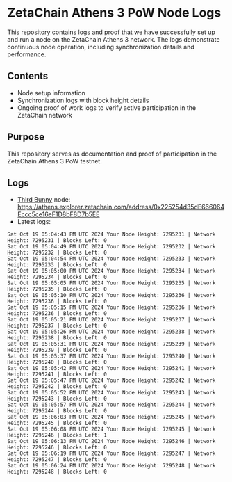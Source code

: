 # ZetaChain Athens 3 PoW Node Logs
This repository contains logs and proof that we have successfully set up and run a node on the ZetaChain Athens 3 network. The logs demonstrate continuous node operation, including synchronization details and performance.

## Contents
- Node setup information
- Synchronization logs with block height details
- Ongoing proof of work logs to verify active participation in the ZetaChain network

## Purpose
This repository serves as documentation and proof of participation in the ZetaChain Athens 3 PoW testnet.

## Logs

- [Third Bunny](https://thirdbunny.xyz/) node: https://athens.explorer.zetachain.com/address/0x225254d35dE666064Eccc5ce16eF1D8bF8D7b5EE
- Latest logs:
```
Sat Oct 19 05:04:43 PM UTC 2024 Your Node Height: 7295231 | Network Height: 7295231 | Blocks Left: 0
Sat Oct 19 05:04:49 PM UTC 2024 Your Node Height: 7295232 | Network Height: 7295232 | Blocks Left: 0
Sat Oct 19 05:04:54 PM UTC 2024 Your Node Height: 7295233 | Network Height: 7295233 | Blocks Left: 0
Sat Oct 19 05:05:00 PM UTC 2024 Your Node Height: 7295234 | Network Height: 7295234 | Blocks Left: 0
Sat Oct 19 05:05:05 PM UTC 2024 Your Node Height: 7295235 | Network Height: 7295235 | Blocks Left: 0
Sat Oct 19 05:05:10 PM UTC 2024 Your Node Height: 7295236 | Network Height: 7295236 | Blocks Left: 0
Sat Oct 19 05:05:15 PM UTC 2024 Your Node Height: 7295236 | Network Height: 7295236 | Blocks Left: 0
Sat Oct 19 05:05:21 PM UTC 2024 Your Node Height: 7295237 | Network Height: 7295237 | Blocks Left: 0
Sat Oct 19 05:05:26 PM UTC 2024 Your Node Height: 7295238 | Network Height: 7295238 | Blocks Left: 0
Sat Oct 19 05:05:31 PM UTC 2024 Your Node Height: 7295239 | Network Height: 7295239 | Blocks Left: 0
Sat Oct 19 05:05:37 PM UTC 2024 Your Node Height: 7295240 | Network Height: 7295240 | Blocks Left: 0
Sat Oct 19 05:05:42 PM UTC 2024 Your Node Height: 7295241 | Network Height: 7295241 | Blocks Left: 0
Sat Oct 19 05:05:47 PM UTC 2024 Your Node Height: 7295242 | Network Height: 7295242 | Blocks Left: 0
Sat Oct 19 05:05:52 PM UTC 2024 Your Node Height: 7295243 | Network Height: 7295243 | Blocks Left: 0
Sat Oct 19 05:05:57 PM UTC 2024 Your Node Height: 7295244 | Network Height: 7295244 | Blocks Left: 0
Sat Oct 19 05:06:03 PM UTC 2024 Your Node Height: 7295245 | Network Height: 7295245 | Blocks Left: 0
Sat Oct 19 05:06:08 PM UTC 2024 Your Node Height: 7295245 | Network Height: 7295246 | Blocks Left: 1
Sat Oct 19 05:06:13 PM UTC 2024 Your Node Height: 7295246 | Network Height: 7295246 | Blocks Left: 0
Sat Oct 19 05:06:19 PM UTC 2024 Your Node Height: 7295247 | Network Height: 7295247 | Blocks Left: 0
Sat Oct 19 05:06:24 PM UTC 2024 Your Node Height: 7295248 | Network Height: 7295248 | Blocks Left: 0
```
